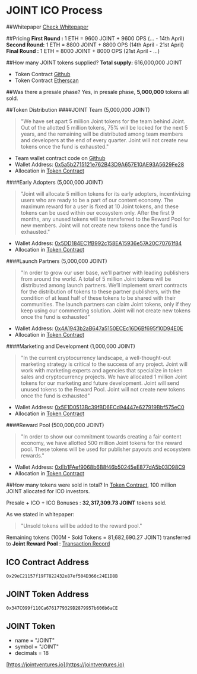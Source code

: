 # JOINT ICO Process 

##Whitepaper
[Check Whitepaper](https://jointventures.io/wp.pdf)

##Pricing 
**First Round :** 1 ETH = 9600 JOINT + 9600 OPS (... - 14th April) 
**Second Round:** 1 ETH = 8800 JOINT + 8800 OPS (14th April - 21st April) 
**Final Round :** 1 ETH = 8000 JOINT + 8000 OPS (21st April - ...)

##How many JOINT tokens supplied?
**Total supply:** 616,000,000 JOINT  

- Token Contract [Github](https://github.com/JointVentures/JointContracts/blob/312e1ac82a53d070c6220d2af1b7e04879692b8c/JointToken.sol#L33) 
- Token Contract [Etherscan](https://etherscan.io/address/0x347C099f110Ca6761779329D2879957b606b6aCE#code)

##Was there a presale phase?
Yes, in presale phase, **5,000,000** tokens all sold.

##Token Distribution
####JOINT Team (5,000,000 JOINT)
> "We have set apart 5 million Joint tokens for the team behind Joint. Out of the allotted 5 million
tokens, 75% will be locked for the next 5 years, and the remaining will be distributed among
team members and developers at the end of every quarter.
Joint will not create new tokens once the fund is exhausted."

- Team wallet contract code on [Github](https://github.com/JointVentures/JointContracts/blob/master/JointTeam.sol) 
- Wallet Address: [0x5a5b2715121e762B43D9A657E10AE93A5629Fe28](https://etherscan.io/address/0x5a5b2715121e762B43D9A657E10AE93A5629Fe28)
- Allocation in [Token Contract](https://github.com/JointVentures/JointContracts/blob/312e1ac82a53d070c6220d2af1b7e04879692b8c/JointToken.sol#L12)

####Early Adopters (5,000,000 JOINT)
> "Joint will allocate 5 million tokens for its early adopters, incentivizing users who are ready to be
a part of our content economy. The maximum reward for a user is fixed at 10 Joint tokens, and
these tokens can be used within our ecosystem only.
After the first 9 months, any unused tokens will be transferred to the Reward Pool for new
members. Joint will not create new tokens once the fund is exhausted."

- Wallet Address: [0x5DD184EC1fB992c158EA15936e57A20C70761f84](https://etherscan.io/address/0x5DD184EC1fB992c158EA15936e57A20C70761f84)
- Allocation in [Token Contract](https://github.com/JointVentures/JointContracts/blob/312e1ac82a53d070c6220d2af1b7e04879692b8c/JointToken.sol#L10)

####Launch Partners (5,000,000 JOINT) 
> "In order to grow our user base, we’ll partner with leading publishers from around the world. A
total of 5 million Joint tokens will be distributed among launch partners. We’ll implement smart
contracts for the distribution of tokens to these partner publishers, with the condition of at least
half of these tokens to be shared with their communities. The launch partners can claim Joint
tokens, only if they keep using our commenting solution.
Joint will not create new tokens once the fund is exhausted"

- Wallet Address: [0x4A1943b2aB647a5150ECEc16D6Bf695f10D94E0E](https://etherscan.io/address/0x4A1943b2aB647a5150ECEc16D6Bf695f10D94E0E)
- Allocation in [Token Contract](https://github.com/JointVentures/JointContracts/blob/312e1ac82a53d070c6220d2af1b7e04879692b8c/JointToken.sol#L11)

####Marketing and Development (1,000,000 JOINT)
> "In the current cryptocurrency landscape, a well-thought-out marketing strategy is critical to the
success of any project. Joint will work with marketing experts and agencies that specialize in
token sales and cryptocurrency projects. We have allocated 1 million Joint tokens for our
marketing and future development. Joint will send unused tokens to the Reward Pool.
Joint will not create new tokens once the fund is exhausted"

- Wallet Address: [0x5E1D0513Bc39fBD6ECd94447e627919Bbf575eC0](https://etherscan.io/address/0x5E1D0513Bc39fBD6ECd94447e627919Bbf575eC0)
- Allocation in [Token Contract](https://github.com/JointVentures/JointContracts/blob/312e1ac82a53d070c6220d2af1b7e04879692b8c/JointToken.sol#L13)

####Reward Pool (500,000,000 JOINT)
> "In order to show our commitment towards creating a fair content economy, we have allotted
500 million Joint tokens for the reward pool. These tokens will be used for publisher payouts
and ecosystem rewards."

- Wallet Address: [0xEb1FAef9068b6B8f46b50245eE877dA5b03D98C9](https://etherscan.io/address/0xEb1FAef9068b6B8f46b50245eE877dA5b03D98C9)
- Allocation in [Token Contract](https://github.com/JointVentures/JointContracts/blob/312e1ac82a53d070c6220d2af1b7e04879692b8c/JointToken.sol#L8)

##How many tokens were sold in total? 
In [Token Contract](https://github.com/JointVentures/JointContracts/blob/312e1ac82a53d070c6220d2af1b7e04879692b8c/JointToken.sol#L9), 100 million JOINT allocated for ICO investors.

Presale + ICO + ICO Bonuses : **32,317,309.73 JOINT** tokens sold.

As we stated in whitepaper:
> "Unsold tokens will be added to the reward pool."

Remaining tokens (100M - Sold Tokens = 81,682,690.27 JOINT) transferred to **Joint Reward Pool** : [Transaction Record](https://etherscan.io/tx/0x865e2a56426b05543872fb9b8fcb4b5e3c92023b518cab85fca3514e9010acc7)


## ICO Contract Address

```
0x29eC21157f19F7822432e87ef504D366c24E1D8B
```

## JOINT Token Address

```
0x347C099f110Ca6761779329D2879957b606b6aCE
```

## JOINT Token

* name = "JOINT"
* symbol = "JOINT"
* decimals = 18


[https://jointventures.io](https://jointventures.io)